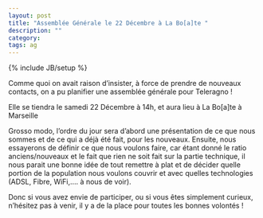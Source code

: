 ```yaml
---
layout: post
title: "Assemblée Générale le 22 Décembre à La Bo[a]te "
description: ""
category: 
tags: ag
---
```

{% include JB/setup %}

Comme quoi on avait raison d’insister, à force de prendre de nouveaux contacts,
on a pu planifier une assemblée générale pour Teleragno !

Elle se tiendra le samedi 22 Décembre à 14h, et aura lieu à La Bo\[a\]te à
Marseille

Grosso modo, l’ordre du jour sera d’abord une présentation de ce que nous
sommes et de ce qui a déjà été fait, pour les nouveaux. Ensuite, nous
essayerons de définir ce que nous voulons faire, car étant donné le ratio
anciens/nouveaux et le fait que rien ne soit fait sur la partie technique, il
nous parait une bonne idée de tout remettre à plat et de décider quelle portion
de la population nous voulons couvrir et avec quelles technologies (ADSL,
Fibre, WiFi,…. à nous de voir).

Donc si vous avez envie de participer, ou si vous êtes simplement curieux,
n’hésitez pas à venir, il y a de la place pour toutes les bonnes volontés !
